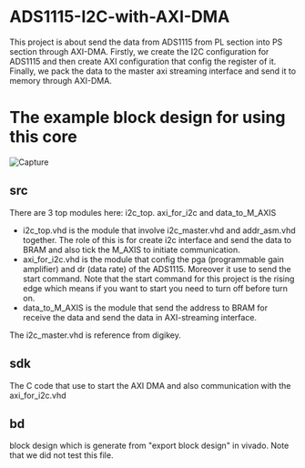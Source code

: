 # ADS1115-I2C-with-AXI-DMA

This project is about send the data from ADS1115 from PL section into PS section through AXI-DMA. Firstly, we create the I2C configuration for ADS1115 and then create AXI configuration that config the register of it. Finally, we pack the data to the master axi streaming interface and send it to memory through AXI-DMA. 

# The example block design for using this core
![Capture](https://user-images.githubusercontent.com/9088660/108102340-ffa28100-70ba-11eb-8688-6eec34448219.PNG)

## src
There are 3 top modules here: i2c_top. axi_for_i2c and data_to_M_AXIS
- i2c_top.vhd is the module that involve i2c_master.vhd and addr_asm.vhd together. The role of this is for create i2c interface and send the data to BRAM and also tick the M_AXIS to initiate communication. 
- axi_for_i2c.vhd is the module that config the pga (programmable gain amplifier) and dr (data rate) of the ADS1115. Moreover it use to send the start command. Note that the start command for this project is the rising edge which means if you want to start you need to turn off before turn on. 
- data_to_M_AXIS is the module that send the address to BRAM for receive the data and send the data in AXI-streaming interface. 

The i2c_master.vhd is reference from digikey. 

## sdk 
The C code that use to start the AXI DMA and also communication with the axi_for_i2c.vhd

## bd
block design which is generate from "export block design" in vivado. Note that we did not test this file. 
